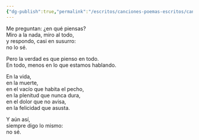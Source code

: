 ```yaml
---
{"dg-publish":true,"permalink":"/escritos/canciones-poemas-escritos/canciones-poemas-escritos/en-que-piensas/"}
---
```


Me preguntan: ¿en qué piensas?  
Miro a la nada, miro al todo,  
y respondo, casi en susurro:  
no lo sé.

Pero la verdad es que pienso en todo.  
En todo, menos en lo que estamos hablando.

En la vida,  
en la muerte,  
en el vacío que habita el pecho,  
en la plenitud que nunca dura,  
en el dolor que no avisa,  
en la felicidad que asusta.

Y aún así,  
siempre digo lo mismo:  
no sé.
